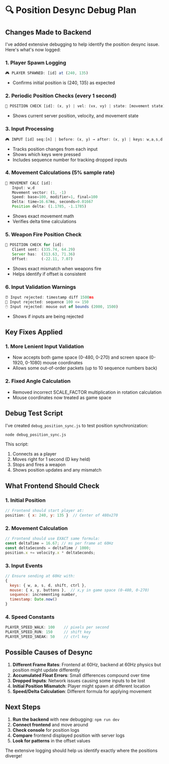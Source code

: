 # 🔍 Position Desync Debug Plan

## Changes Made to Backend

I've added extensive debugging to help identify the position desync issue. Here's what's now logged:

### 1. **Player Spawn Logging**
```javascript
🎮 PLAYER SPAWNED: [id] at (240, 135)
```
- Confirms initial position is (240, 135) as expected

### 2. **Periodic Position Checks** (every 1 second)
```javascript
📍 POSITION CHECK [id]: (x, y) | vel: (vx, vy) | state: [movement state]
```
- Shows current server position, velocity, and movement state

### 3. **Input Processing**
```javascript
🎮 INPUT [id] seq:[n] | before: (x, y) → after: (x, y) | keys: w,a,s,d
```
- Tracks position changes from each input
- Shows which keys were pressed
- Includes sequence number for tracking dropped inputs

### 4. **Movement Calculations** (5% sample rate)
```javascript
🏃 MOVEMENT CALC [id]:
   Input: w,d
   Movement vector: (1, -1)
   Speed: base=100, modifier=1, final=100
   Delta: time=16.67ms, seconds=0.01667
   Position delta: (1.1785, -1.1785)
```
- Shows exact movement math
- Verifies delta time calculations

### 5. **Weapon Fire Position Check**
```javascript
🎯 POSITION CHECK for [id]:
   Client sent: (335.74, 64.29)
   Server has:  (313.63, 71.36)
   Offset:      (-22.11, 7.07)
```
- Shows exact mismatch when weapons fire
- Helps identify if offset is consistent

### 6. **Input Validation Warnings**
```javascript
⏰ Input rejected: timestamp diff 1500ms
🔢 Input rejected: sequence 100 <= 150
🖱️ Input rejected: mouse out of bounds (2000, 1500)
```
- Shows if inputs are being rejected

## Key Fixes Applied

### 1. **More Lenient Input Validation**
- Now accepts both game space (0-480, 0-270) and screen space (0-1920, 0-1080) mouse coordinates
- Allows some out-of-order packets (up to 10 sequence numbers back)

### 2. **Fixed Angle Calculation** 
- Removed incorrect SCALE_FACTOR multiplication in rotation calculation
- Mouse coordinates now treated as game space

## Debug Test Script

I've created `debug_position_sync.js` to test position synchronization:

```bash
node debug_position_sync.js
```

This script:
1. Connects as a player
2. Moves right for 1 second (D key held)
3. Stops and fires a weapon
4. Shows position updates and any mismatch

## What Frontend Should Check

### 1. **Initial Position**
```javascript
// Frontend should start player at:
position: { x: 240, y: 135 }  // Center of 480x270
```

### 2. **Movement Calculation**
```javascript
// Frontend should use EXACT same formula:
const deltaTime = 16.67; // ms per frame at 60Hz
const deltaSeconds = deltaTime / 1000;
position.x += velocity.x * deltaSeconds;
```

### 3. **Input Events**
```javascript
// Ensure sending at 60Hz with:
{
  keys: { w, a, s, d, shift, ctrl },
  mouse: { x, y, buttons },  // x,y in game space (0-480, 0-270)
  sequence: incrementing number,
  timestamp: Date.now()
}
```

### 4. **Speed Constants**
```javascript
PLAYER_SPEED_WALK: 100    // pixels per second
PLAYER_SPEED_RUN: 150     // shift key
PLAYER_SPEED_SNEAK: 50    // ctrl key
```

## Possible Causes of Desync

1. **Different Frame Rates**: Frontend at 60Hz, backend at 60Hz physics but position might update differently
2. **Accumulated Float Errors**: Small differences compound over time
3. **Dropped Inputs**: Network issues causing some inputs to be lost
4. **Initial Position Mismatch**: Player might spawn at different location
5. **Speed/Delta Calculation**: Different formula for applying movement

## Next Steps

1. **Run the backend** with new debugging: `npm run dev`
2. **Connect frontend** and move around
3. **Check console** for position logs
4. **Compare** frontend displayed position with server logs
5. **Look for patterns** in the offset values

The extensive logging should help us identify exactly where the positions diverge! 